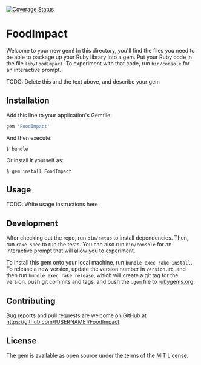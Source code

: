 [![Coverage Status](https://coveralls.io/repos/github/alu0101030531/GemaLPP/badge.svg?branch=master)](https://coveralls.io/github/alu0101030531/GemaLPP?branch=master)
# FoodImpact

Welcome to your new gem! In this directory, you'll find the files you need to be able to package up your Ruby library into a gem. Put your Ruby code in the file `lib/FoodImpact`. To experiment with that code, run `bin/console` for an interactive prompt.

TODO: Delete this and the text above, and describe your gem

## Installation

Add this line to your application's Gemfile:

```ruby
gem 'FoodImpact'
```

And then execute:

    $ bundle

Or install it yourself as:

    $ gem install FoodImpact

## Usage

TODO: Write usage instructions here

## Development

After checking out the repo, run `bin/setup` to install dependencies. Then, run `rake spec` to run the tests. You can also run `bin/console` for an interactive prompt that will allow you to experiment.

To install this gem onto your local machine, run `bundle exec rake install`. To release a new version, update the version number in `version.rb`, and then run `bundle exec rake release`, which will create a git tag for the version, push git commits and tags, and push the `.gem` file to [rubygems.org](https://rubygems.org).

## Contributing

Bug reports and pull requests are welcome on GitHub at https://github.com/[USERNAME]/FoodImpact.

## License

The gem is available as open source under the terms of the [MIT License](https://opensource.org/licenses/MIT).
